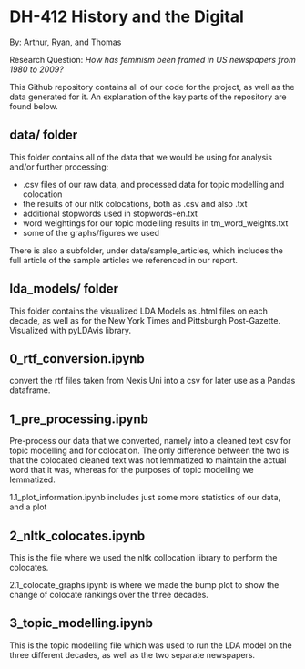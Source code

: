 # DH-412 History and the Digital 

By: Arthur, Ryan, and Thomas

Research Question: _How has feminism been framed in US newspapers from 1980 to 2009?_

This Github repository contains all of our code for the project, as well as the data generated for it. An explanation of the key parts of the repository are found below.

## data/ folder

This folder contains all of the data that we would be using for analysis and/or further processing:
- .csv files of our raw data, and processed data for topic modelling and colocation
- the results of our nltk colocations, both as .csv and also .txt
- additional stopwords used in stopwords-en.txt 
- word weightings for our topic modelling results in tm_word_weights.txt
- some of the graphs/figures we used

There is also a subfolder, under data/sample_articles, which includes the full article of the sample articles we referenced in our report. 

## lda_models/ folder

This folder contains the visualized LDA Models as .html files on each decade, as well as for the New York Times and Pittsburgh Post-Gazette. Visualized with pyLDAvis library.

## 0_rtf_conversion.ipynb

convert the rtf files taken from Nexis Uni into a csv for later use as a Pandas dataframe.

## 1_pre_processing.ipynb

Pre-process our data that we converted, namely into a cleaned text csv for topic modelling and for colocation. The only difference between the two is that the colocated cleaned text was not lemmatized to maintain the actual word that it was, whereas for the purposes of topic modelling we lemmatized.

1.1_plot_information.ipynb includes just some more statistics of our data, and a plot 

## 2_nltk_colocates.ipynb

This is the file where we used the nltk collocation library to perform the colocates.

2.1_colocate_graphs.ipynb is where we made the bump plot to show the change of colocate rankings over the three decades. 

## 3_topic_modelling.ipynb

This is the topic modelling file which was used to run the LDA model on the three different decades, as well as the two separate newspapers. 